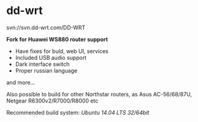 # dd-wrt
svn://svn.dd-wrt.com/DD-WRT

**Fork for Huawei WS880 router support**

- Have fixes for buld, web UI, services
- Included USB audio support
- Dark interface switch
- Proper russian language

and more...

Also possible to build for other Northstar routers,
as Asus AC-56/68/87U, Netgear R6300v2/R7000/R8000 etc

Recommended build system: *Ubuntu 14.04 LTS 32/64bit*

